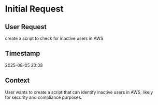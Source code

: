 # Initial Request

## User Request
create a script to check for inactive users in AWS

## Timestamp
2025-08-05 20:08

## Context
User wants to create a script that can identify inactive users in AWS, likely for security and compliance purposes.